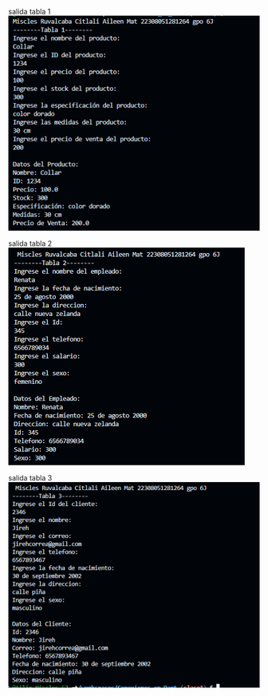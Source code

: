 salida tabla 1
![alt text](image-6.png)

salida tabla 2
![alt text](image-7.png)

salida tabla 3
![alt text](image-8.png)